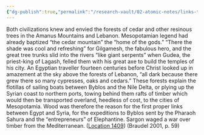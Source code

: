 ```yaml
---
{"dg-publish":true,"permalink":"/research-vault/02-atomic-notes/links-to-lebanon-cedar-wood-and-trade-for-it-by-both-mesopotamia-and-egypt/"}
---
```


Both civilizations knew and envied the forests of cedar and other resinous trees in the Amanus Mountains and Lebanon. Mesopotamian legend had already baptized “the cedar mountain” the “home of the gods.” “There the shade was cool and refreshing” for Gilgamesh, the fabulous hero, and the great tree trunks slid into the rivers “like giant serpents” when Gudea, the priest-king of Lagash, felled them with his great axe to build the temples of his city. An Egyptian traveller fourteen centuries before Christ looked up in amazement at the sky above the forests of Lebanon, “all dark because there grew there so many cypresses, oaks and cedars.” These forests explain the flotillas of sailing boats between Byblos and the Nile Delta, or plying up the Syrian coast to northern ports, towing behind them rafts of timber which would then be transported overland, heedless of cost, to the cities of Mesopotamia. Wood was therefore the reason for the first proper links between Egypt and Syria, for the expeditions to Byblos sent by the Pharaoh Sahura and the “entrepreneurs” of Elephantine. Sargon waged a war over timber from the Mediterranean. ([Location 1409](https://readwise.io/to_kindle?action=open&asin=B004FEFSCC&location=1409)) (Braudel 2001, p. 59)